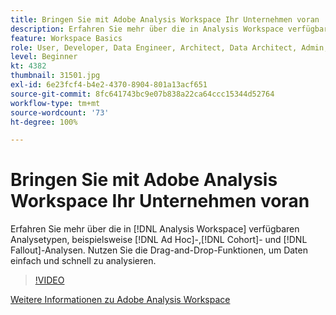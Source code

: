 ```yaml
---
title: Bringen Sie mit Adobe Analysis Workspace Ihr Unternehmen voran
description: Erfahren Sie mehr über die in Analysis Workspace verfügbaren Analysetypen, beispielsweise Ad-hoc-, Kohorten- und Fallout-Analysen. Nutzen Sie die Drag-and-Drop-Funktionen, um Daten einfach und schnell zu analysieren.
feature: Workspace Basics
role: User, Developer, Data Engineer, Architect, Data Architect, Admin, Leader
level: Beginner
kt: 4382
thumbnail: 31501.jpg
exl-id: 6e23fcf4-b4e2-4370-8904-801a13acf651
source-git-commit: 8fc641743bc9e07b838a22ca64ccc15344d52764
workflow-type: tm+mt
source-wordcount: '73'
ht-degree: 100%

---
```


# Bringen Sie mit Adobe Analysis Workspace Ihr Unternehmen voran

Erfahren Sie mehr über die in [!DNL Analysis Workspace] verfügbaren Analysetypen, beispielsweise [!DNL Ad Hoc]-,[!DNL Cohort]- und [!DNL Fallout]-Analysen. Nutzen Sie die Drag-and-Drop-Funktionen, um Daten einfach und schnell zu analysieren.

>[!VIDEO](https://video.tv.adobe.com/v/35469/?quality=12&learn=on&captions=ger)

[Weitere Informationen zu Adobe Analysis Workspace](https://business.adobe.com/products/analytics/ad-hoc-analysis.html?sdid=T32PLYTV&amp;mv=search)
